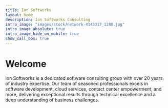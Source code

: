 ```yaml
---
title: Ion Softworks
layout: home
description: Ion Softworks Consulting
intro_image: "images/stock/network-4143317_1280.jpg"
intro_image_absolute: true
intro_image_hide_on_mobile: true
show_call_box: true
---
```


# Welcome

Ion Softworks is a dedicated software consulting group with over 20 years of industry expertise. Our team of seasoned professionals excels in software development, cloud services, contact center empowerment, and more, delivering exceptional results through technical excellence and a deep understanding of business challenges.
